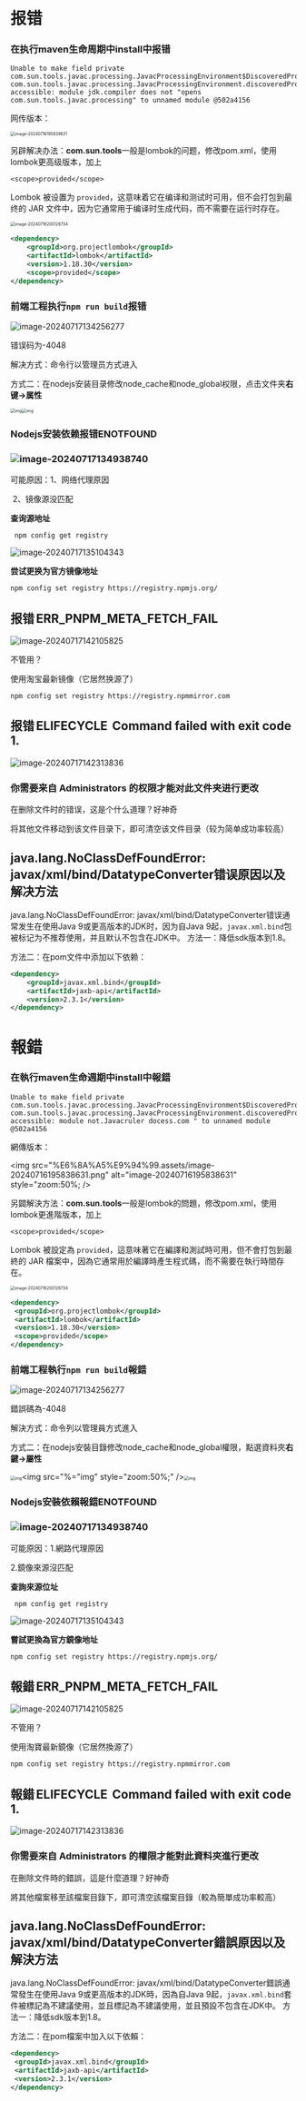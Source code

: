 # 报错

### 在执行**maven生命周期中install**中报错

```
Unable to make field private com.sun.tools.javac.processing.JavacProcessingEnvironment$DiscoveredProcessors com.sun.tools.javac.processing.JavacProcessingEnvironment.discoveredProcs accessible: module jdk.compiler does not "opens com.sun.tools.javac.processing" to unnamed module @502a4156
```

网传版本：

<img src="%E6%8A%A5%E9%94%99.assets/image-20240716195838631.png" alt="image-20240716195838631" style="zoom:50%;" />

另辟解决办法：**com.sun.tools**一般是lombok的问题，修改pom.xml，使用lombok更高级版本，加上

```
<scope>provided</scope>
```

Lombok 被设置为 `provided`，这意味着它在编译和测试时可用，但不会打包到最终的 JAR 文件中，因为它通常用于编译时生成代码，而不需要在运行时存在。

<img src="%E6%8A%A5%E9%94%99.assets/image-20240716200126734.png" alt="image-20240716200126734" style="zoom:50%;" />

```xml
<dependency>
    <groupId>org.projectlombok</groupId>
    <artifactId>lombok</artifactId>
    <version>1.18.30</version>
    <scope>provided</scope>
</dependency>
```





### 前端工程执行`npm run build`报错

![image-20240717134256277](%E6%8A%A5%E9%94%99.assets/image-20240717134256277.png)

错误码为-4048

解决方式：命令行以管理员方式进入

​		方式二：在nodejs安装目录修改node_cache和node_global权限，点击文件夹**右键->属性**

<img src="%E6%8A%A5%E9%94%99.assets/f094861a6b6d4cb4be80c11ac88885f4.png" alt="img" style="zoom:50%;" /><img src="%E6%8A%A5%E9%94%99.assets/faca1030f8db47788031b6cc11335e65.png" alt="img" style="zoom:50%;" />





### Nodejs安装依赖报错ENOTFOUND

### ![image-20240717134938740](%E6%8A%A5%E9%94%99.assets/image-20240717134938740.png)

可能原因：1、网络代理原因

​		2、镜像源没匹配



**查询源地址**

```shell
 npm config get registry
```

![image-20240717135104343](%E6%8A%A5%E9%94%99.assets/image-20240717135104343.png)

**尝试更换为官方镜像地址**

```shell
npm config set registry https://registry.npmjs.org/
```





## 报错 ERR_PNPM_META_FETCH_FAIL 

![image-20240717142105825](%E6%8A%A5%E9%94%99.assets/image-20240717142105825.png)

不管用？

使用淘宝最新镜像（它居然换源了）

```
npm config set registry https://registry.npmmirror.com
```





## 报错 ELIFECYCLE  Command failed with exit code 1.

![image-20240717142313836](%E6%8A%A5%E9%94%99.assets/image-20240717142313836.png)



### 你需要来自 Administrators 的权限才能对此文件夹进行更改

在删除文件时的错误，这是个什么道理？好神奇

将其他文件移动到该文件目录下，即可清空该文件目录（较为简单成功率较高）

## java.lang.NoClassDefFoundError: javax/xml/bind/DatatypeConverter错误原因以及解决方法

java.lang.NoClassDefFoundError: javax/xml/bind/DatatypeConverter错误通常发生在使用Java 9或更高版本的JDK时，因为自Java 9起，`javax.xml.bind`包被标记为不推荐使用，并且默认不包含在JDK中。
方法一：降低sdk版本到1.8。

方法二：在pom文件中添加以下依赖：

```xml
<dependency>
    <groupId>javax.xml.bind</groupId>
    <artifactId>jaxb-api</artifactId>
    <version>2.3.1</version>
</dependency>
```
# 報錯

### 在執行**maven生命週期中install**中報錯

```
Unable to make field private com.sun.tools.javac.processing.JavacProcessingEnvironment$DiscoveredProcessors com.sun.tools.javac.processing.JavacProcessingEnvironment.discoveredProcs accessible: module not.Javacruler docess.com " to unnamed module @502a4156
```

網傳版本：

<img src="%E6%8A%A5%E9%94%99.assets/image-20240716195838631.png" alt="image-20240716195838631" style="zoom:50%; />

另闢解決方法：**com.sun.tools**一般是lombok的問題，修改pom.xml，使用lombok更進階版本，加上

```
<scope>provided</scope>
```

Lombok 被設定為 `provided`，這意味著它在編譯和測試時可用，但不會打包到最終的 JAR 檔案中，因為它通常用於編譯時產生程式碼，而不需要在執行時間存在。

<img src="%E6%8A%A5%E9%94%99.assets/image-20240716200126734.png" alt="image-20240716200126734" style="zoom:50%;" />

```xml
<dependency>
 <groupId>org.projectlombok</groupId>
 <artifactId>lombok</artifactId>
 <version>1.18.30</version>
 <scope>provided</scope>
</dependency>
```





### 前端工程執行`npm run build`報錯

![image-20240717134256277](%E6%8A%A5%E9%94%99.assets/image-20240717134256277.png)

錯誤碼為-4048

解決方式：命令列以管理員方式進入

方式二：在nodejs安裝目錄修改node_cache和node_global權限，點選資料夾**右鍵->屬性**

<img src="%E6%8A%A5%E9%94%99.assets/f094861a6b6d4cb4be80c11ac8885f4.png" alt="img" style="zoom:50%;" /><img src="%="img" style="zoom:50%;" /><img src="%)66% A5%E9%94%99.assets/faca1030f8db47788031b6cc11335e65.png" alt="img" style="zoom:50%;" />





### Nodejs安裝依賴報錯ENOTFOUND

### ![image-20240717134938740](%E6%8A%A5%E9%94%99.assets/image-20240717134938740.png)

可能原因：1.網路代理原因

2.鏡像來源沒匹配



**查詢來源位址**

```shell
 npm config get registry
```

![image-20240717135104343](%E6%8A%A5%E9%94%99.assets/image-20240717135104343.png)

**嘗試更換為官方鏡像地址**

```shell
npm config set registry https://registry.npmjs.org/
```





## 報錯 ERR_PNPM_META_FETCH_FAIL

![image-20240717142105825](%E6%8A%A5%E9%94%99.assets/image-20240717142105825.png)

不管用？

使用淘寶最新鏡像（它居然換源了）

```
npm config set registry https://registry.npmmirror.com
```





## 報錯 ELIFECYCLE  Command failed with exit code 1.

![image-20240717142313836](%E6%8A%A5%E9%94%99.assets/image-20240717142313836.png)



### 你需要來自 Administrators 的權限才能對此資料夾進行更改

在刪除文件時的錯誤，這是什麼道理？好神奇

將其他檔案移至該檔案目錄下，即可清空該檔案目錄（較為簡單成功率較高）

## java.lang.NoClassDefFoundError: javax/xml/bind/DatatypeConverter錯誤原因以及解決方法

java.lang.NoClassDefFoundError: javax/xml/bind/DatatypeConverter錯誤通常發生在使用Java 9或更高版本的JDK時，因為自Java 9起，`javax.xml.bind`套件被標記為不建議使用，並且標記為不建議使用，並且預設不包含在JDK中。
方法一：降低sdk版本到1.8。

方法二：在pom檔案中加入以下依賴：

```xml
<dependency>
 <groupId>javax.xml.bind</groupId>
 <artifactId>jaxb-api</artifactId>
 <version>2.3.1</version>
</dependency>
```